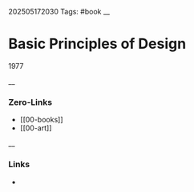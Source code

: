 202505172030
Tags: #book
__
# Basic Principles of Design
1977 


__
### Zero-Links
- [[00-books]]
- [[00-art]]

__
### Links
- 

 
 